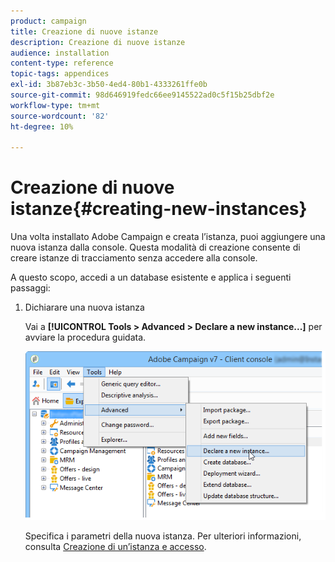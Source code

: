 ```yaml
---
product: campaign
title: Creazione di nuove istanze
description: Creazione di nuove istanze
audience: installation
content-type: reference
topic-tags: appendices
exl-id: 3b87eb3c-3b50-4ed4-80b1-4333261ffe0b
source-git-commit: 98d646919fedc66ee9145522ad0c5f15b25dbf2e
workflow-type: tm+mt
source-wordcount: '82'
ht-degree: 10%

---
```


# Creazione di nuove istanze{#creating-new-instances}

Una volta installato Adobe Campaign e creata l’istanza, puoi aggiungere una nuova istanza dalla console. Questa modalità di creazione consente di creare istanze di tracciamento senza accedere alla console.

A questo scopo, accedi a un database esistente e applica i seguenti passaggi:

1. Dichiarare una nuova istanza

   Vai a **[!UICONTROL Tools > Advanced > Declare a new instance...]** per avviare la procedura guidata.

   ![](assets/s_ncs_install_declare_instance_menu.png)

   Specifica i parametri della nuova istanza. Per ulteriori informazioni, consulta [Creazione di un’istanza e accesso](../../installation/using/creating-an-instance-and-logging-on.md).
